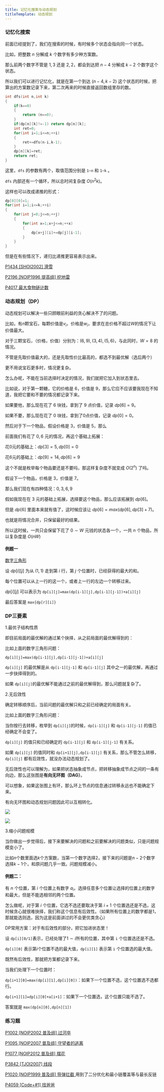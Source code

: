 ```yaml
---
title: 记忆化搜索与动态规划
titleTemplate: 动态规划
---
```


### 记忆化搜索

前面已经提到了，我们在搜索的时候，有时候多个状态会指向同一个状态。

比如，把整数 $n$ 分解成 $k$ 个数字有多少种方案数。

那么前两个数字不管是 $1,3$ 还是 $2,2$，都会到达把 $n-4$ 分解成 $k-2$ 个数字这个状态。

所以我们可以进行记忆化，就是在第一个到达 $(n-4,k-2)$ 这个状态的时候，把算出的方案数记录下来，第二次再来的时候直接返回数组里存的数。

```cpp
int dfs(int n,int k)
{
    if(k==0)
    {
        return (n==0);
    }
    if(dp[n][k]!=-1) return dp[n][k];
    int ret=0;
    for(int i=1;i<=n;++i)
    {
        ret+=dfs(n-i,k-1);
    }
    dp[n][k]=ret;
    return ret;
}
```

这里，`dfs` 的参数有两个，取值范围分别是 `1~n` 和 `1~k` 。

`dfs` 内部还有一个循环，所以总时间复杂度 $O(n^2k)$。

这样也可以改成递推的形式：

```cpp
dp[0][0]=1;
for(int i=1;i<=k;++i)
{
    for(int j=0;j<=n;++j)
    {
        for(int x=1;x+j<=n;++x)
        {
            dp[x+j][i]+=dp[j][i-1];
        }
    }
}
```

但是在有些情况下，递归比递推更容易表示出来。

[P1434 [SHOI2002] 滑雪  ](https://www.luogu.com.cn/problem/P1434)

[P2196 [NOIP1996 提高组] 挖地雷  ](https://www.luogu.com.cn/problem/P2196)

[P4017 最大食物链计数  ](https://www.luogu.com.cn/problem/P4017)

### 动态规划（DP）

动态规划可以解决一些只顾眼前利益的贪心解决不了的问题。

比如，有$n$颗宝石，每颗价值是$v_i$，价格是$w_i$，要求在总价格不超过$W$的情况下让价值最大。

对于三颗宝石，（价格，价值）分别为：$(6,9),(3,4),(5,6)$，与此同时，$W=8$ 的情况。

不管是先取价值最大的，还是先取性价比最高的，都选不到最优解（选后两个）

更不用说宝石更多时，情况更复杂。

怎么办呢，不能在当前选择时决定的情况，我们就把它加入到状态里去。

比如说，对于第一颗糖，它的价格是 $6$，价值是 $9$，那么它应不应该要我现在不知道，我把它要和不要的情况都记录下来。

如果要他，那么现在花了 $6$ 块钱，拿到了 $9$ 点价值，记录 $dp[6]=9$。

如果不要，那么现在花了 $0$ 块钱，拿到了$0$点价值，记录 $dp[0]=0$。

然后对于下一个物品，假设价格是 $3$，价值是 $5$，那么

前面我们有花了 $0,6$ 元的情况，再这个基础上拓展：

花$0$元的基础上：$dp[3]=5,dp[0]=0$

花$6$元的基础上：$dp[9]=14,dp[6]=9$

这个不就是枚举每个物品要还是不要吗，那这样复杂度不就变成 $O(2^n)$ 了吗。

假设下一个物品，价格是 $3$，价值是 $7$。

那么我们现在有四种情况：$0,3,6,9$

假如我现在在 $3$ 元的基础上拓展，选择要这个物品，那么应该拓展到 $dp[6]$。

但是 $dp[6]$ 里面本来就有值了，这时候应该让 $dp[6]=max(dp[6],dp[3]+7)$。

也就是将情况合并，只保留最好的结果。

所以这时候，一共只会保留下花了 $0\sim W$ 元钱的状态各一个，一共 $n$ 个物品，所以复杂度是 $O(nW)$

#### 例题一

[数字三角形](https://www.luogu.com.cn/problem/P1216)

设 $dp[i][j]$ 为从 $(1,1)$ 走到第 $i$ 行，第 $j$ 个位置时，已经获得的最大的和。

每个位置可以从上一行的这一个，或者上一行的左边一个转移过来。

$dp[i][j]$ 可以表示为 `dp[i][j]=max(dp[i-1][j],dp[i-1][j-1])+a[i][j]`

最后答案是 `max{dp[r][i]}`

### DP三要素

1.最优子结构性质

即目前局面的最优解的通过某个抉择，从之前局面的最优解得到的：

比如上面的数字三角形问题：

`dp[i][j]=max(dp[i-1][j],dp[i-1][j-1])+a[i][j]`

`dp[i][j]` 的最优解是从 `dp[i-1][j-1]` 和 `dp[i-1][j]` 其中之一的最优解，再通过一步抉择得到的。

如果 `dp[i][j]​` 的最优解不能通过之前的最优解得到，那么问题就复杂了。

2.无后效性

确定转移顺序后，当前问题的最优解只和之前已经确定的局面有关。

比如上面的数字三角形问题：

当你按行去转移，枚举到 `dp[i][j]​` 的时候，`dp[i-1][j]` 和 `dp[i-1][j-1]` 的值已经确定不会变了。

`dp[i][j]` 的值只和已经确定的 `dp[i-1][j]​` 和 `dp[i-1][j-1]` 有关系。

如果 `dp[i][j]​` 的值同时和 `dp[i+1][j],dp[i-1][j]` 有关系，那么不管怎么转移，`dp[i][j]` 都有后效性，就没办法动态规划了。

无后效性也可以理解为，如果把状态抽象成节点，把转移抽象成节点之间的一条有向边，那么这张图是**有向无环图（DAG）**。

可以想象，如果这张图上有环，那么环上节点的信息通过转移永远也不能确定下来。

有向无环图和动态规划问题因此可以互相转化。

![](https://s2.loli.net/2023/10/18/jKJqkm1R8eW5Qf6.png)

![](https://s2.loli.net/2023/10/18/PcVgGzYZLse9Adi.png)

3.缩小问题规模

当你做出一步觉得后，接下来要解决的问题和之前要解决的问题类似，只是问题规模变小了。

比如$n$个数里面选$k$个方案数，当第一个数字选择$2$，接下来的问题是$n-2$个数字选择$k-1$个，和原问题几乎一致。问题规模减小。

#### 例题二：

有 $n$ 个位置，第 $i$ 个位置上有数字 $a_i$，选择任意多个位置让选择的位置上的数字和最大，但是不能选相邻的两个位置。

怎么做呢，对于第 $i$ 个位置，它选不选还要取决于第 $i+1$
个位置选还是不选，这时候贪心就很难抉择，我们称这个信息有后效性。（如果所有位置上的数字都是$1$，那就能选则选，因为这是前面讲过的不会更优类贪心）

DP常用方案：对于有后效性的部分，把它加进状态里！

设 `dp[i][0/1]`表示，已经处理了$1\sim i$所有的位置，其中第 `i` 个位置选还是不选。

`dp[i][0]​` 表示第$i$个位置不选的最大值，`dp[i][1]` 表示第 `i` 个位置选的最大值。

既然有后效性，那就把方案都记录下来。

当我们处理下一个位置时：

`dp[i+1][0]=max(dp[i][1],dp[i][0])`：如果下一个位置不选，这个位置选不选都行。

`dp[i+1][1]=dp[i][0]+a[i+1]`：如果下一个位置选，这个位置只能不选了。

答案就是 `max(dp[n][0],dp[n][1])​`

### 练习题

[P1002 [NOIP2002 普及组] 过河卒  ](https://www.luogu.com.cn/problem/P1002)

[P1095 [NOIP2007 普及组] 守望者的逃离  ](https://www.luogu.com.cn/problem/P1095)

[P1077 [NOIP2012 普及组] 摆花  ](https://www.luogu.com.cn/problem/P1077)

[P3842 [TJOI2007] 线段  ](https://www.luogu.com.cn/problem/P3842)

[P1020 [NOIP1999 普及组] 导弹拦截  ](https://www.luogu.com.cn/problem/P1020) 用到了二分优化和最小链覆盖等与最长反链

[P4059 [Code+#1] 找爸爸  ](https://www.luogu.com.cn/problem/P4059)





